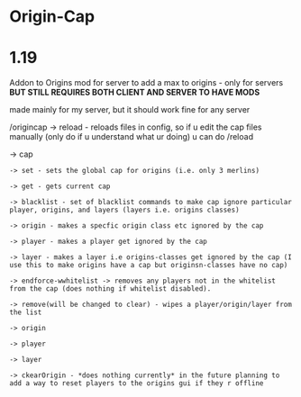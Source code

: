 # Origin-Cap
# 1.19
Addon to Origins mod for server to add a max to origins - only for servers **BUT STILL REQUIRES BOTH CLIENT AND SERVER TO HAVE MODS**

made mainly for my server, but it should work fine for any server

/origincap
  -> reload - reloads files in config, so if u edit the cap files manually (only do if u understand what ur doing) u can do /reload
	
  -> cap
  
	-> set - sets the global cap for origins (i.e. only 3 merlins)
  
	-> get - gets current cap
  
	-> blacklist - set of blacklist commands to make cap ignore particular player, origins, and layers (layers i.e. origins classes)
  
	-> origin - makes a specfic origin class etc ignored by the cap
  
	-> player - makes a player get ignored by the cap
  
	-> layer - makes a layer i.e origins-classes get ignored by the cap (I use this to make origins have a cap but originsn-classes have no cap)
  
	-> endforce-wwhitelist -> removes any players not in the whitelist from the cap (does nothing if whitelist disabled). 
  
	-> remove(will be changed to clear) - wipes a player/origin/layer from the list
  
	-> origin
  
	-> player
  
	-> layer
  
	-> ckearOrigin - *does nothing currently* in the future planning to add a way to reset players to the origins gui if they r offline 
